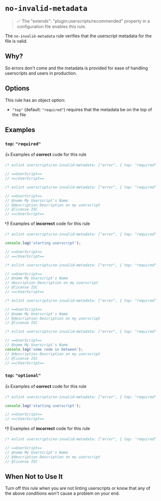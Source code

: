 # `no-invalid-metadata`

> ✅ The "extends": "plugin:userscripts/recommended" property in a configuration
> file enables this rule.

The `no-invalid-metadata` rule verifies that the userscript metadata for the file
is valid.

## Why?

So errors don't come and the metadata is provided for ease of handling userscripts
and users in production.

## Options

This rule has an object option:

- `"top"` (default: `"required"`) requires that the metadata be on the top of the
  file

## Examples

### `top`: `"required"`

👍 Examples of **correct** code for this rule

```js
/* eslint userscripts/no-invalid-metadata: ["error", { top: "required" }] */

// ==UserScript==
// ==/UserScript==
```

```js
/* eslint userscripts/no-invalid-metadata: ["error", { top: "required" }] */

// ==UserScript==
// @name My Userscript's Name
// @description Description on my userscript
// @license ISC
// ==/UserScript==
```

👎︎ Examples of **incorrect** code for this rule

```js
/* eslint userscripts/no-invalid-metadata: ["error", { top: "required" }] */

console.log('starting userscript');

// ==UserScript==
// ==/UserScript==
```

```js
/* eslint userscripts/no-invalid-metadata: ["error", { top: "required" }] */

// ==UserScript==
// @name My Userscript's Name
// description Description on my userscript
// @license ISC
// ==/UserScript==
```

```js
/* eslint userscripts/no-invalid-metadata: ["error", { top: "required" }] */

// ==UserScript==
// @name My Userscript's Name
// @description Description on my userscript
// @license ISC
```

```js
/* eslint userscripts/no-invalid-metadata: ["error", { top: "required" }] */

// ==UserScript==
// @name My Userscript's Name
console.log('some code in between');
// @description Description on my userscript
// @license ISC
// ==/UserScript==
```

### `top`: `"optional"`

👍 Examples of **correct** code for this rule

```js
/* eslint userscripts/no-invalid-metadata: ["error", { top: "required" }] */

console.log('starting userscript');

// ==UserScript==
// ==/UserScript==
```

👎︎ Examples of **incorrect** code for this rule

```js
/* eslint userscripts/no-invalid-metadata: ["error", { top: "required" }] */

// ==UserScript==
// @name My Userscript's Name
// @description Description on my userscript
// @license ISC
```

## When Not to Use It

Turn off this rule when you are not linting userscripts or know that any of the
above conditions won't cause a problem on your end.
